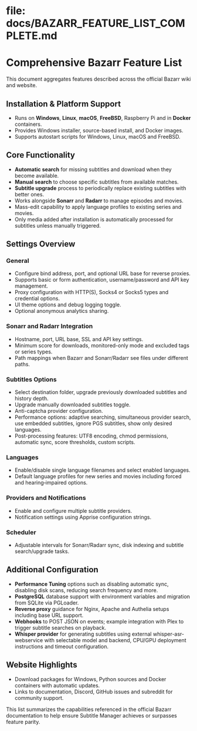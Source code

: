 # file: docs/BAZARR_FEATURE_LIST_COMPLETE.md
# Comprehensive Bazarr Feature List

This document aggregates features described across the official Bazarr wiki and website.

## Installation & Platform Support
- Runs on **Windows**, **Linux**, **macOS**, **FreeBSD**, Raspberry Pi and in **Docker** containers.
- Provides Windows installer, source-based install, and Docker images.
- Supports autostart scripts for Windows, Linux, macOS and FreeBSD.

## Core Functionality
- **Automatic search** for missing subtitles and download when they become available.
- **Manual search** to choose specific subtitles from available matches.
- **Subtitle upgrade** process to periodically replace existing subtitles with better ones.
- Works alongside **Sonarr** and **Radarr** to manage episodes and movies.
- Mass-edit capability to apply language profiles to existing series and movies.
- Only media added after installation is automatically processed for subtitles unless manually triggered.

## Settings Overview
### General
- Configure bind address, port, and optional URL base for reverse proxies.
- Supports basic or form authentication, username/password and API key management.
- Proxy configuration with HTTP(S), Socks4 or Socks5 types and credential options.
- UI theme options and debug logging toggle.
- Optional anonymous analytics sharing.

### Sonarr and Radarr Integration
- Hostname, port, URL base, SSL and API key settings.
- Minimum score for downloads, monitored-only mode and excluded tags or series types.
- Path mappings when Bazarr and Sonarr/Radarr see files under different paths.

### Subtitles Options
- Select destination folder, upgrade previously downloaded subtitles and history depth.
- Upgrade manually downloaded subtitles toggle.
- Anti-captcha provider configuration.
- Performance options: adaptive searching, simultaneous provider search, use embedded subtitles, ignore PGS subtitles, show only desired languages.
- Post-processing features: UTF8 encoding, chmod permissions, automatic sync, score thresholds, custom scripts.

### Languages
- Enable/disable single language filenames and select enabled languages.
- Default language profiles for new series and movies including forced and hearing‑impaired options.

### Providers and Notifications
- Enable and configure multiple subtitle providers.
- Notification settings using Apprise configuration strings.

### Scheduler
- Adjustable intervals for Sonarr/Radarr sync, disk indexing and subtitle search/upgrade tasks.

## Additional Configuration
- **Performance Tuning** options such as disabling automatic sync, disabling disk scans, reducing search frequency and more.
- **PostgreSQL** database support with environment variables and migration from SQLite via PGLoader.
- **Reverse proxy** guidance for Nginx, Apache and Authelia setups including base URL support.
- **Webhooks** to POST JSON on events; example integration with Plex to trigger subtitle searches on playback.
- **Whisper provider** for generating subtitles using external whisper-asr-webservice with selectable model and backend, CPU/GPU deployment instructions and timeout configuration.

## Website Highlights
- Download packages for Windows, Python sources and Docker containers with automatic updates.
- Links to documentation, Discord, GitHub issues and subreddit for community support.

This list summarizes the capabilities referenced in the official Bazarr documentation to help ensure Subtitle Manager achieves or surpasses feature parity.
